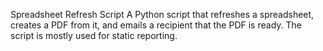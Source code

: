 Spreadsheet Refresh Script
A Python script that refreshes a spreadsheet, creates a PDF from it, and emails a recipient that the PDF is ready. The script is mostly used for static reporting.
